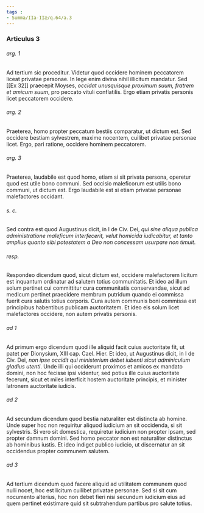 ```yaml
---
tags : 
- Summa/IIa-IIæ/q.64/a.3
---
```


### Articulus 3

###### arg. 1
Ad tertium sic proceditur. Videtur quod occidere hominem peccatorem liceat privatae personae. In lege enim divina nihil illicitum mandatur. Sed [[Ex 32]] praecepit Moyses, *occidat unusquisque proximum suum, fratrem et amicum suum*, pro peccato vituli conflatilis. Ergo etiam privatis personis licet peccatorem occidere.

###### arg. 2
Praeterea, homo propter peccatum bestiis comparatur, ut dictum est. Sed occidere bestiam sylvestrem, maxime nocentem, cuilibet privatae personae licet. Ergo, pari ratione, occidere hominem peccatorem.

###### arg. 3
Praeterea, laudabile est quod homo, etiam si sit privata persona, operetur quod est utile bono communi. Sed occisio maleficorum est utilis bono communi, ut dictum est. Ergo laudabile est si etiam privatae personae malefactores occidant.

###### s. c.
Sed contra est quod Augustinus dicit, in I de Civ. Dei, *qui sine aliqua publica administratione maleficum interfecerit, velut homicida iudicabitur, et tanto amplius quanto sibi potestatem a Deo non concessam usurpare non timuit*.

###### resp.
Respondeo dicendum quod, sicut dictum est, occidere malefactorem licitum est inquantum ordinatur ad salutem totius communitatis. Et ideo ad illum solum pertinet cui committitur cura communitatis conservandae, sicut ad medicum pertinet praecidere membrum putridum quando ei commissa fuerit cura salutis totius corporis. Cura autem communis boni commissa est principibus habentibus publicam auctoritatem. Et ideo eis solum licet malefactores occidere, non autem privatis personis.

###### ad 1
Ad primum ergo dicendum quod ille aliquid facit cuius auctoritate fit, ut patet per Dionysium, XIII cap. Cael. Hier. Et ideo, ut Augustinus dicit, in I de Civ. Dei, *non ipse occidit qui ministerium debet iubenti sicut adminiculum gladius utenti*. Unde illi qui occiderunt proximos et amicos ex mandato domini, non hoc fecisse ipsi videntur, sed potius ille cuius auctoritate fecerunt, sicut et miles interficit hostem auctoritate principis, et minister latronem auctoritate iudicis.

###### ad 2
Ad secundum dicendum quod bestia naturaliter est distincta ab homine. Unde super hoc non requiritur aliquod iudicium an sit occidenda, si sit sylvestris. Si vero sit domestica, requiretur iudicium non propter ipsam, sed propter damnum domini. Sed homo peccator non est naturaliter distinctus ab hominibus iustis. Et ideo indiget publico iudicio, ut discernatur an sit occidendus propter communem salutem.

###### ad 3
Ad tertium dicendum quod facere aliquid ad utilitatem communem quod nulli nocet, hoc est licitum cuilibet privatae personae. Sed si sit cum nocumento alterius, hoc non debet fieri nisi secundum iudicium eius ad quem pertinet existimare quid sit subtrahendum partibus pro salute totius.

